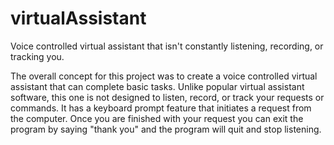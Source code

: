 # virtualAssistant
Voice controlled virtual assistant that isn't constantly listening, recording, or tracking you.

The overall concept for this project was to create a voice controlled virtual assistant that can complete basic tasks.
Unlike popular virtual assistant software, this one is not designed to listen, record, or track your requests or commands.
It has a keyboard prompt feature that initiates a request from the computer. Once you are finished with your request you can exit the program by saying "thank you" and the program will quit and stop listening.
